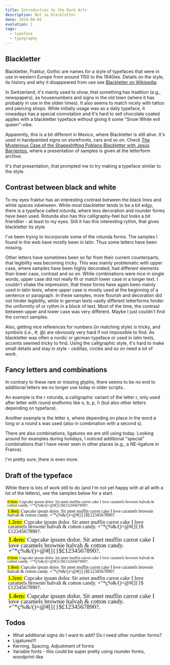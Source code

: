 ```yaml
---
title: Introduction to the Dark Arts
description: Not so blackletter
date: 2024-06-02
evolution: 1
tags:
  - typeface
  - typography
---
```


## Blackletter

Blackletter, Fraktur, Gothic are names for a style of typefaces that were in use in western Europe from around 1150 to the 1940ies. Details on the style, its history and why it disappeared from use see [Blackletter on Wikipedia](https://en.wikipedia.org/wiki/Blackletter). 

In Switzerland, it's mainly used to show, that something has tradition (e.g., newspapers), as housenumbers and signs in the old town (where it has probably in use in the olden times). It also seems to match nicely with tattoo and piercing shops. While initially usage was as a daily typeface, it nowadays has a special connotation and it's hard to sell chocolate coated apples with a blackletter typeface without giving it some "Snow White evil queen"-vibe. 

Apparently, this is a bit different in Mexico, where Blackletter is still alive. It's used in handpainted signs on storefronts, cars and so on. Check [The Mysterious Case of the Shapeshifting Poblano Blackletter with Jesús Barrientos](https://vimeo.com/879954360), where a presentation of samples is given at the letterform archive. 

It's that presentation, that prompted me to try making a typeface similar to the style. 

## Contrast between black and white

To my eyes fraktur has an interesting contrast between the black lines and white spaces inbetween. While most blackletter tends to be a bit edgy, there is a typeface called rotunda, where less decoration and rounder forms have been used. Rotunda also has this calligraphy-feel but looks a bit friendlier - at least to my eyes. Still it has this interesting rythm, that gives blackletter its style.  

I've been trying to incorporate some of the rotunda forms. The samples I found in the web have mostly been in latin. Thus some letters have been missing. 

Other letters have sometimes been so far from their current counterparts, that legibility was becoming tricky. This was mainly problematic with upper case, where samples have been highly decorated, had different elements than lower case, contrast and so on. While combinations were nice in single words, upper case did not really fit or match lower case in a longer text. I couldn't shake the impression, that these forms have again been mainly used in latin texts, where upper case is mostly used at the beginning of a sentence or paragraph. In these samples, more flourish and decoration did not hinder legibility, while in german texts vastly different letterforms hinder the uniformity of or rythm in a block of text. Most of the time, the contrast between upper and lower case was very different. Maybe I just couldn't find the correct samples. 

Also, getting nice references for numbers (in matching style) is tricky, and symbols (i.e., #, @) are obviously very hard if not impossible to find. As blackletter was often a nordic or german typeface or used in latin texts, accents seemed tricky to find. Using the calligraphic style, it's hard to make small details and stay in style - cedillas, circles and so on need a lot of work.

## Fancy letters and combinations

In contrary to these rare or missing glyphs, there seems to be no end to additional letters we no longer use today in older scripts.. 

An example is the r rotunda, a calligraphic variant of the letter r, only used after letter with round endforms like o, b, p, h (but also other letters depending on typeface).

Another example is the letter s, where depending on place in the word a long or a round s was used (also in combination with a second s). 

There are also combinations, ligatures we are still using today. Looking around for examples during holidays, I noticed additional "special" combinations that I have never seen in other places (e.g., a NE-ligature in France). 

I'm pretty sure, there is even more. 

## Draft of the typeface

While there is lots of work still to do (and I'm not yet happy with at all with a lot of the letters), see the samples below for a start.  

<style>
@font-face {
  font-family: 'Ideala';
  src: url('/articles/20240602_Intro_dark_arts/Ideala-Regular.woff2') format('woff2'),
       url('/articles/20240602_Intro_dark_arts/Ideala-Regular.woff') format('woff');
  font-weight: normal;
  font-style: normal;
}

</style>

<div class="text_sample">
<p style="font-family:'Ideala';font-weight:normal;font-size:0.9em; margin: 0.5em;line-height: 87%"> <mark>0.9em:</mark> Cupcake ipsum dolor. Sit amet muffin carrot cake I love caramels brownie halvah & cotton candy. +"*ç%&/()=@#[]{}$£1234567890?. </p>
<p style="font-family:'Ideala';font-weight:normal;font-size:1em; margin: 0.5em;line-height: 87%"> <mark>1.0em:</mark> Cupcake ipsum dolor. Sit amet muffin carrot cake I love caramels brownie halvah & cotton candy. +"*ç%&/()=@#[]{}$£1234567890?. </p>
<p style="font-family:'Ideala';font-weight:normal;font-size:1.2em; margin: 0.5em;line-height: 87%"> <mark>1.2em:</mark> Cupcake ipsum dolor. Sit amet muffin carrot cake I love caramels brownie halvah & cotton candy. +"*ç%&/()=@#[]{}$£1234567890?. </p>
<p style="font-family:'Ideala';font-weight:normal;font-size:1.4em; margin: 0.5em;line-height: 87%"> <mark>1.4em:</mark> Cupcake ipsum dolor. Sit amet muffin carrot cake I love caramels brownie halvah & cotton candy. +"*ç%&/()=@#[]{}$£1234567890?. </p>
</div>
<div class="text_sample_inverted">
<p style="font-family:'Ideala';font-weight:normal;font-size:0.9em; margin: 0.5em;line-height: 87%"> <mark>0.9em:</mark> Cupcake ipsum dolor. Sit amet muffin carrot cake I love caramels brownie halvah & cotton candy. +"*ç%&/()=@#[]{}$£1234567890?. </p>
<p style="font-family:'Ideala';font-weight:normal;font-size:1em; margin: 0.5em;line-height: 87%"> <mark>1.0em:</mark> Cupcake ipsum dolor. Sit amet muffin carrot cake I love caramels brownie halvah & cotton candy. +"*ç%&/()=@#[]{}$£1234567890?. </p>
<p style="font-family:'Ideala';font-weight:normal;font-size:1.2em; margin: 0.5em;line-height: 87%"> <mark>1.2em:</mark> Cupcake ipsum dolor. Sit amet muffin carrot cake I love caramels brownie halvah & cotton candy. +"*ç%&/()=@#[]{}$£1234567890?. </p>
<p style="font-family:'Ideala';font-weight:normal;font-size:1.4em; margin: 0.5em;line-height: 87%"> <mark>1.4em:</mark> Cupcake ipsum dolor. Sit amet muffin carrot cake I love caramels brownie halvah & cotton candy. +"*ç%&/()=@#[]{}$£1234567890?. </p>
</div>

## Todos
- What additional signs do I want to add? Do I need other number forms?
- Ligatures!!!
- Kerning, Spacing, Adjustment of forms
- Variable fonts - this could be super pretty using rounder forms, woodprint-like 